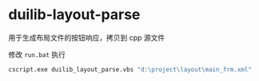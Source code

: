 # duilib-layout-parse

用于生成布局文件的按钮响应，拷贝到 cpp 源文件

修改 `run.bat` 执行

``` bash
cscript.exe duilib_layout_parse.vbs "d:\project\layout\main_frm.xml"
```